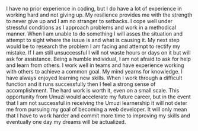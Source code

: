 I have no prior experience in coding, but I do have a lot of experience in working hard and not giving up. My resilience provides me with the strength to never give up and I am no stranger to setbacks. I cope well under stressful conditions as I approach problems and work in a methodical manner. When I am unable to do something I will asses the situation and attempt to sight where the issue is and what is causing it. My next step would be to research the problem I am facing and attempt to rectify my mistake. If I am still unsuccessful I will not waste hours or days on it but will ask for assistance. Being a humble individual, I am not afraid to ask for help and learn from others. I work well in teams and have experience working with others to achieve a common goal. My mind yearns for knowledge. I have always enjoyed learning new skills. When I work through a difficult function and it runs successfully then I feel a strong sense of accomplishment. The hard work is worth it, even on a small scale. This opportunity from Umuzi would accelerate my future career, but in the event that I am not successful in receiving the Umuzi learnership it will not deter me from pursuing my goal of becoming a web developer. It will only mean that I have to work harder and commit more time to improving my skills and eventually one day my dreams will be actualized. 

